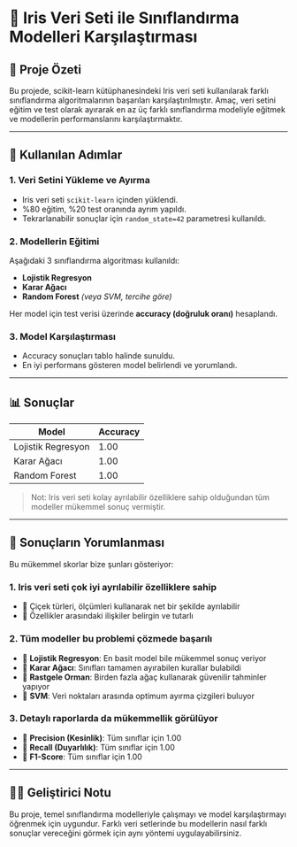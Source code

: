 # 🌸 Iris Veri Seti ile Sınıflandırma Modelleri Karşılaştırması

## 📌 Proje Özeti
Bu projede, scikit-learn kütüphanesindeki Iris veri seti kullanılarak farklı sınıflandırma algoritmalarının başarıları karşılaştırılmıştır. Amaç, veri setini eğitim ve test olarak ayırarak en az üç farklı sınıflandırma modeliyle eğitmek ve modellerin performanslarını karşılaştırmaktır.

---

## 🔧 Kullanılan Adımlar

### 1. Veri Setini Yükleme ve Ayırma
- Iris veri seti `scikit-learn` içinden yüklendi.
- %80 eğitim, %20 test oranında ayrım yapıldı.
- Tekrarlanabilir sonuçlar için `random_state=42` parametresi kullanıldı.

### 2. Modellerin Eğitimi
Aşağıdaki 3 sınıflandırma algoritması kullanıldı:
- **Lojistik Regresyon**
- **Karar Ağacı**
- **Random Forest** *(veya SVM, tercihe göre)*

Her model için test verisi üzerinde **accuracy (doğruluk oranı)** hesaplandı.

### 3. Model Karşılaştırması
- Accuracy sonuçları tablo halinde sunuldu.
- En iyi performans gösteren model belirlendi ve yorumlandı.

---

## 📊 Sonuçlar
| Model              | Accuracy |
|--------------------|----------|
| Lojistik Regresyon | 1.00     |
| Karar Ağacı        | 1.00     |
| Random Forest      | 1.00     |

> Not: Iris veri seti kolay ayrılabilir özelliklere sahip olduğundan tüm modeller mükemmel sonuç vermiştir.

---

## 💬 Sonuçların Yorumlanması

Bu mükemmel skorlar bize şunları gösteriyor:

### 1. Iris veri seti çok iyi ayrılabilir özelliklere sahip
- 🌼 Çiçek türleri, ölçümleri kullanarak net bir şekilde ayrılabilir  
- 📏 Özellikler arasındaki ilişkiler belirgin ve tutarlı

### 2. Tüm modeller bu problemi çözmede başarılı
- 🔹 **Lojistik Regresyon**: En basit model bile mükemmel sonuç veriyor  
- 🌳 **Karar Ağacı**: Sınıfları tamamen ayırabilen kurallar bulabildi  
- 🌲 **Rastgele Orman**: Birden fazla ağaç kullanarak güvenilir tahminler yapıyor  
- 🧠 **SVM**: Veri noktaları arasında optimum ayırma çizgileri buluyor

### 3. Detaylı raporlarda da mükemmellik görülüyor
- 🎯 **Precision (Kesinlik)**: Tüm sınıflar için 1.00  
- 📡 **Recall (Duyarlılık)**: Tüm sınıflar için 1.00  
- 🧮 **F1-Score**: Tüm sınıflar için 1.00


---

## 🧑‍💻 Geliştirici Notu
Bu proje, temel sınıflandırma modelleriyle çalışmayı ve model karşılaştırmayı öğrenmek için uygundur. Farklı veri setlerinde bu modellerin nasıl farklı sonuçlar vereceğini görmek için aynı yöntemi uygulayabilirsiniz.




